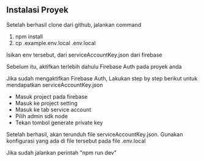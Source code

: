 ## Instalasi Proyek

Setelah berhasil clone dari github, jalankan command

1. npm install
2. cp .example.env.local .env.local

Isikan env tersebut, dari serviceAccountKey.json dari firebase

Sebelum itu, aktifkan terlebih dahulu Firebase Auth pada proyek anda

Jika sudah mengaktifkan Firebase Auth, Lakukan step by step berikut untuk mendapatkan serviceAccountKey.json

- Masuk project pada firebase
- Masuk ke project setting
- Masuk ke tab service account
- Pilih admin sdk node
- Tekan tombol generate private key

Setelah berhasil, akan terunduh file serviceAccountKey.json. Gunakan konfigurasi yang ada di file tersebut pada file .env.local 

Jika sudah jalankan perintah "npm run dev"
